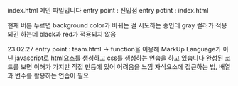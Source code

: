 index.html 메인 파일입니다
entry point : 진입점
entry potint : index.html

현재 버튼 누르면 background color가 바뀌는 걸 시도하는 중인데 gray 컬러가 적용되긴 하는데 black과 red가 적용되지 않음

23.02.27
entry point : team.html
->
function을 이용해 MarkUp Language가 아닌 javascript로 html요소를 생성하고 css를 생성하는 연습을 하고 있습니다
완성된 코드를 보면 이해가 가지만 직접 만듬에 있어 어려움을 느낌
자식요소에 접근하는 법, 배열과 변수를 활용하는 연습이 필요